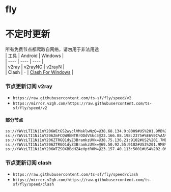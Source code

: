 # fly
# 不定时更新
所有免费节点都爬取自网络，请勿用于非法用途  
|  工具  | Android  | Windows  |  
|  ----  | ----   | ----  |  
| v2ray  | [v2rayNG](https://github.com/2dust/v2rayNG/releases) | [v2rayN](https://github.com/2dust/v2rayN/releases) |  
| Clash  | - | [Clash For Windows](https://github.com/2dust/clashN/releases) | 
  
### 节点更新订阅  v2ray
- `https://raw.githubusercontent.com/ts-sf/fly/speed/v2`  
- `https://mirror.v2gh.com/https://raw.githubusercontent.com/ts-sf/fly/speed/v2`  

#### 部分节点  
``` 
ss://YWVzLTI1Ni1nY206WEtGS2wyclVMaklwNzQ=@38.68.134.9:8009#US%201.9MB%2Fs
ss://YWVzLTI1Ni1nY206ZmFCQW9ENTRrODdVSkc3@23.166.88.198:2375#%E6%9C%AA%E7%9F%A59%201.7MB%2Fs
ss://YWVzLTI1Ni1nY206ZTRGQ1dyZ3BramkzUVk=@38.75.136.21:9102#US2%201.7MB%2Fs
ss://YWVzLTI1Ni1nY206ZTRGQ1dyZ3BramkzUVk=@69.50.92.55:9102#US3%201.9MB%2Fs
ss://YWVzLTI1Ni1nY206WTZSOXBBdHZ4eHptR0M=@23.157.40.113:5001#US4%202.0MB%2Fs
```
### 节点更新订阅  clash
- `https://raw.githubusercontent.com/ts-sf/fly/speed/clash`  
- `https://mirror.v2gh.com/https://raw.githubusercontent.com/ts-sf/fly/speed/clash`  



